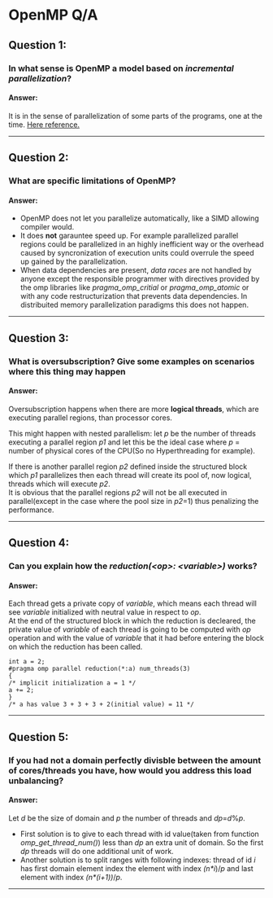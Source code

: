 # OpenMP Q/A

## Question 1:
### In what sense is OpenMP a model based on _incremental parallelization_?
#### Answer:
It is in the sense of parallelization of some parts of the programs, one at the time.
[Here reference.](https://www.cise.ufl.edu/research/ParallelPatterns/glossary.htm#glossary:incremental-parallelism)


---

## Question 2:
### What are specific limitations of OpenMP?
#### Answer:
- OpenMP does not let you parallelize automatically, like a SIMD allowing compiler would.
- It does __not__ garauntee speed up. For example  parallelized parallel regions could be parallelized in an highly inefficient way or the overhead caused by syncronization of execution units could overrule the speed up gained by the parallelization.
- When data dependencies are present, _data races_ are not handled by anyone except the responsible programmer with directives provided by the omp libraries like _pragma_omp_critial_ or _pragma_omp_atomic_ or with any code restructurization that prevents data dependencies. In distribuited memory parallelization paradigms this does not happen.
---

## Question 3:
### What is oversubscription? Give some examples on scenarios where this thing may happen
#### Answer:
Oversubscription happens when there are more __logical threads__, which are executing parallel regions, than processor cores. 

This might happen with nested parallelism: let _p_ be the number of threads executing a parallel region _p1_ and let this be the ideal case where _p_ = number of physical cores of the CPU(So no Hyperthreading for example). <br>
 
 If there is another parallel region _p2_ defined inside the structured block which _p1_ parallelizes then each thread will create its pool of, now logical, threads which will execute _p2_.<br>
 It is obvious that the parallel regions _p2_ will not be all executed in parallel(except in the case where the pool size in _p2_=1) thus penalizing the performance. 

 ---
 ## Question 4:
 ### Can you explain how the _reduction(\<op>: \<variable>)_ works?
 #### Answer:
 Each thread gets a private copy of _variable_, which means each thread will see _variable_ initialized with neutral value in respect to _op_.<br>
 At the end of the structured block in which the reduction is decleared, the private value of _variable_ of each thread is going to be computed with _op_ operation and with the value of _variable_ that it had before entering the block on which the reduction has been called.

 ```
int a = 2;
#pragma omp parallel reduction(*:a) num_threads(3)
{
/* implicit initialization a = 1 */
a += 2;
}
/* a has value 3 + 3 + 3 + 2(initial value) = 11 */
 ```
---
## Question 5:
### If you had not a domain perfectly divisble between the amount of cores/threads you have, how would you address this load unbalancing?
#### Answer:
Let _d_ be the size of domain and _p_ the number of threads and _dp_=_d_%_p_. <br>
- First solution is to give to each thread with id value(taken from function _omp_get_thread_num()_) less than _dp_ an extra unit of domain. So the first _dp_ threads will do one additional unit of work.
- Another solution is to split ranges with following indexes: thread of id _i_ has first domain element index the element with index _(n*i_)/_p_ and last element with index _(n*(i+1))_/_p_.
---